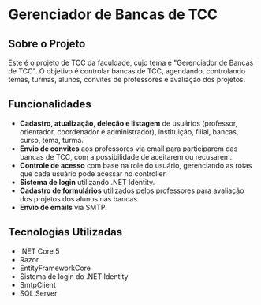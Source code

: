 # Gerenciador de Bancas de TCC

## Sobre o Projeto

Este é o projeto de TCC da faculdade, cujo tema é "Gerenciador de Bancas de TCC". O objetivo é controlar bancas de TCC, agendando, controlando temas, turmas, alunos, convites de professores e avaliação dos projetos.

## Funcionalidades

- **Cadastro, atualização, deleção e listagem** de usuários (professor, orientador, coordenador e administrador), instituição, filial, bancas, curso, tema, turma.
- **Envio de convites** aos professores via email para participarem das bancas de TCC, com a possibilidade de aceitarem ou recusarem.
- **Controle de acesso** com base na role do usuário, gerenciando as rotas que cada usuário pode acessar no controller.
- **Sistema de login** utilizando .NET Identity.
- **Cadastro de formulários** utilizados pelos professores para avaliação dos projetos dos alunos nas bancas.
- **Envio de emails** via SMTP.

## Tecnologias Utilizadas

- .NET Core 5
- Razor
- EntityFrameworkCore
- Sistema de login do .NET Identity
- SmtpClient
- SQL Server